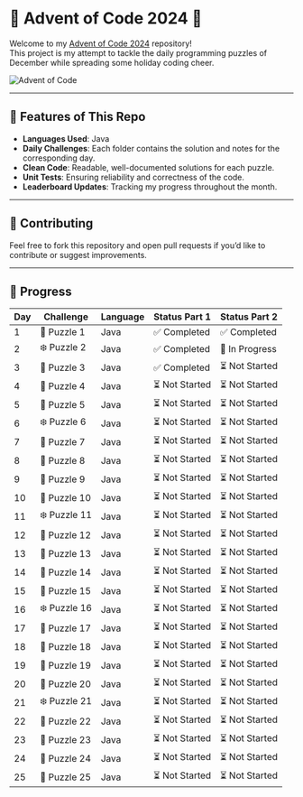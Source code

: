 # 🎄 Advent of Code 2024 🎄

Welcome to my [Advent of Code 2024](https://adventofcode.com/2024) repository!  
This project is my attempt to tackle the daily programming puzzles of December while spreading some holiday coding
cheer.

![Advent of Code](https://img.shields.io/badge/Advent%20of%20Code-2024-blue?style=for-the-badge&logo=code&logoColor=white)

---

## 🎁 Features of This Repo

- **Languages Used**: Java
- **Daily Challenges**: Each folder contains the solution and notes for the corresponding day.
- **Clean Code**: Readable, well-documented solutions for each puzzle.
- **Unit Tests**: Ensuring reliability and correctness of the code.
- **Leaderboard Updates**: Tracking my progress throughout the month.

---

## 🤝 Contributing

Feel free to fork this repository and open pull requests if you’d like to contribute or suggest improvements.

---

## 🧩 Progress

| Day | Challenge   | Language | Status Part 1 | Status Part 2  |  
|-----|-------------|----------|---------------|----------------|  
| 1   | 🎅 Puzzle 1 | Java     | ✅ Completed   | ✅ Completed    |  
| 2   | ❄️ Puzzle 2 | Java     | ✅ Completed | 🔁 In Progress |  
| 3   | 🌟 Puzzle 3 | Java     | ✅ Completed | ⏳ Not Started  |  
| 4   | 🎁 Puzzle 4 | Java     | ⏳ Not Started | ⏳ Not Started  |  
| 5   | 🎄 Puzzle 5 | Java     | ⏳ Not Started | ⏳ Not Started  |  
| 6   | ❄️ Puzzle 6 | Java     | ⏳ Not Started | ⏳ Not Started  |  
| 7   | 🌟 Puzzle 7 | Java     | ⏳ Not Started | ⏳ Not Started  |  
| 8   | 🎁 Puzzle 8 | Java     | ⏳ Not Started | ⏳ Not Started  |  
| 9   | 🎅 Puzzle 9 | Java     | ⏳ Not Started | ⏳ Not Started  |  
| 10  | 🎄 Puzzle 10| Java     | ⏳ Not Started | ⏳ Not Started  |  
| 11  | ❄️ Puzzle 11| Java     | ⏳ Not Started | ⏳ Not Started  |  
| 12  | 🌟 Puzzle 12| Java     | ⏳ Not Started | ⏳ Not Started  |  
| 13  | 🎁 Puzzle 13| Java     | ⏳ Not Started | ⏳ Not Started  |  
| 14  | 🎅 Puzzle 14| Java     | ⏳ Not Started | ⏳ Not Started  |  
| 15  | 🎄 Puzzle 15| Java     | ⏳ Not Started | ⏳ Not Started  |  
| 16  | ❄️ Puzzle 16| Java     | ⏳ Not Started | ⏳ Not Started  |  
| 17  | 🌟 Puzzle 17| Java     | ⏳ Not Started | ⏳ Not Started  |  
| 18  | 🎁 Puzzle 18| Java     | ⏳ Not Started | ⏳ Not Started  |  
| 19  | 🎅 Puzzle 19| Java     | ⏳ Not Started | ⏳ Not Started  |  
| 20  | 🎄 Puzzle 20| Java     | ⏳ Not Started | ⏳ Not Started  |  
| 21  | ❄️ Puzzle 21| Java     | ⏳ Not Started | ⏳ Not Started  |  
| 22  | 🌟 Puzzle 22| Java     | ⏳ Not Started | ⏳ Not Started  |  
| 23  | 🎁 Puzzle 23| Java     | ⏳ Not Started | ⏳ Not Started  |  
| 24  | 🎅 Puzzle 24| Java     | ⏳ Not Started | ⏳ Not Started  |  
| 25  | 🎄 Puzzle 25| Java     | ⏳ Not Started | ⏳ Not Started  |  


